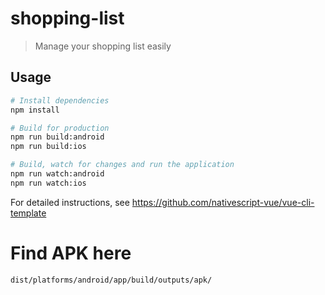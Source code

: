 # shopping-list

> Manage your shopping list easily

## Usage

``` bash
# Install dependencies
npm install

# Build for production
npm run build:android
npm run build:ios

# Build, watch for changes and run the application
npm run watch:android
npm run watch:ios
```

For detailed instructions, see https://github.com/nativescript-vue/vue-cli-template

# Find APK here

```
dist/platforms/android/app/build/outputs/apk/
```
